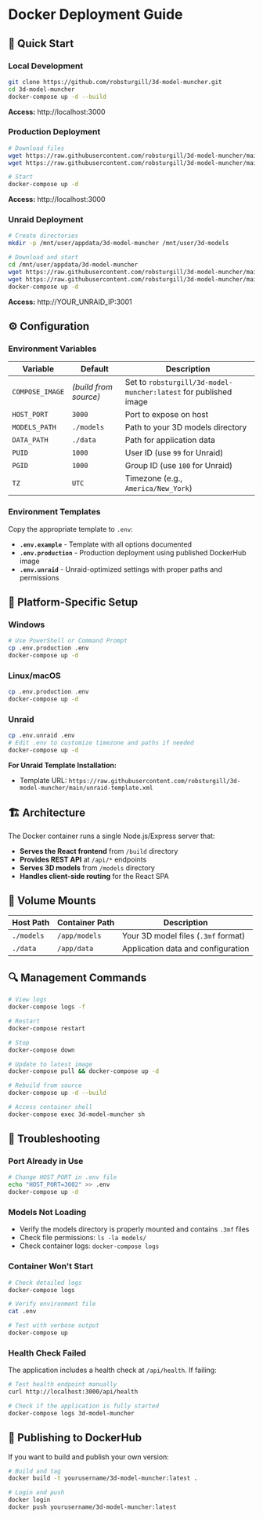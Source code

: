 # Docker Deployment Guide

## 🚀 Quick Start

### Local Development
```bash
git clone https://github.com/robsturgill/3d-model-muncher.git
cd 3d-model-muncher
docker-compose up -d --build
```
**Access:** http://localhost:3000

### Production Deployment
```bash
# Download files
wget https://raw.githubusercontent.com/robsturgill/3d-model-muncher/main/docker-compose.yml
wget https://raw.githubusercontent.com/robsturgill/3d-model-muncher/main/.env.production -O .env

# Start
docker-compose up -d
```
**Access:** http://localhost:3000

### Unraid Deployment
```bash
# Create directories
mkdir -p /mnt/user/appdata/3d-model-muncher /mnt/user/3d-models

# Download and start
cd /mnt/user/appdata/3d-model-muncher
wget https://raw.githubusercontent.com/robsturgill/3d-model-muncher/main/docker-compose.yml
wget https://raw.githubusercontent.com/robsturgill/3d-model-muncher/main/.env.unraid -O .env
docker-compose up -d
```
**Access:** http://YOUR_UNRAID_IP:3001

## ⚙️ Configuration

### Environment Variables

| Variable | Default | Description |
|----------|---------|-------------|
| `COMPOSE_IMAGE` | _(build from source)_ | Set to `robsturgill/3d-model-muncher:latest` for published image |
| `HOST_PORT` | `3000` | Port to expose on host |
| `MODELS_PATH` | `./models` | Path to your 3D models directory |
| `DATA_PATH` | `./data` | Path for application data |
| `PUID` | `1000` | User ID (use `99` for Unraid) |
| `PGID` | `1000` | Group ID (use `100` for Unraid) |
| `TZ` | `UTC` | Timezone (e.g., `America/New_York`) |

### Environment Templates

Copy the appropriate template to `.env`:

- **`.env.example`** - Template with all options documented
- **`.env.production`** - Production deployment using published DockerHub image
- **`.env.unraid`** - Unraid-optimized settings with proper paths and permissions

## 🔧 Platform-Specific Setup

### Windows
```bash
# Use PowerShell or Command Prompt
cp .env.production .env
docker-compose up -d
```

### Linux/macOS
```bash
cp .env.production .env
docker-compose up -d
```

### Unraid
```bash
cp .env.unraid .env
# Edit .env to customize timezone and paths if needed
docker-compose up -d
```

**For Unraid Template Installation:**
- Template URL: `https://raw.githubusercontent.com/robsturgill/3d-model-muncher/main/unraid-template.xml`

## 🏗️ Architecture

The Docker container runs a single Node.js/Express server that:
- **Serves the React frontend** from `/build` directory
- **Provides REST API** at `/api/*` endpoints  
- **Serves 3D models** from `/models` directory
- **Handles client-side routing** for the React SPA

## 📁 Volume Mounts

| Host Path | Container Path | Description |
|-----------|----------------|-------------|
| `./models` | `/app/models` | Your 3D model files (`.3mf` format) |
| `./data` | `/app/data` | Application data and configuration |

## 🔍 Management Commands

```bash
# View logs
docker-compose logs -f

# Restart
docker-compose restart

# Stop
docker-compose down

# Update to latest image
docker-compose pull && docker-compose up -d

# Rebuild from source
docker-compose up -d --build

# Access container shell
docker-compose exec 3d-model-muncher sh
```

## 🔧 Troubleshooting

### Port Already in Use
```bash
# Change HOST_PORT in .env file
echo "HOST_PORT=3002" >> .env
docker-compose up -d
```

### Models Not Loading
- Verify the models directory is properly mounted and contains `.3mf` files
- Check file permissions: `ls -la models/`
- Check container logs: `docker-compose logs`

### Container Won't Start
```bash
# Check detailed logs
docker-compose logs

# Verify environment file
cat .env

# Test with verbose output
docker-compose up
```

### Health Check Failed
The application includes a health check at `/api/health`. If failing:
```bash
# Test health endpoint manually
curl http://localhost:3000/api/health

# Check if the application is fully started
docker-compose logs 3d-model-muncher
```

## 🚢 Publishing to DockerHub

If you want to build and publish your own version:

```bash
# Build and tag
docker build -t yourusername/3d-model-muncher:latest .

# Login and push
docker login
docker push yourusername/3d-model-muncher:latest
```
